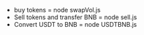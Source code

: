 - buy tokens = node swapVol.js
- Sell tokens and transfer BNB = node sell.js
- Convert USDT to BNB = node USDTBNB.js

